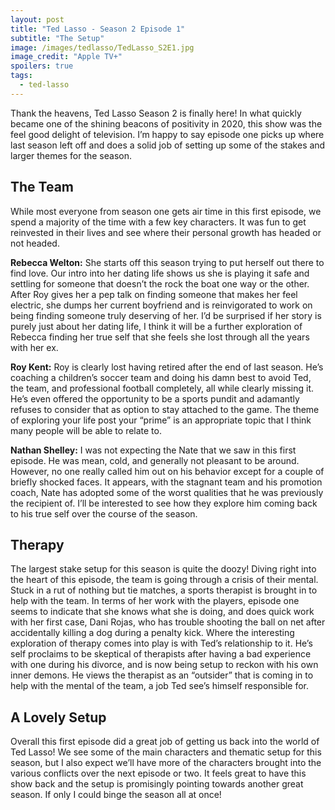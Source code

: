```yaml
---
layout: post
title: "Ted Lasso - Season 2 Episode 1"
subtitle: "The Setup"
image: /images/tedlasso/TedLasso_S2E1.jpg
image_credit: "Apple TV+"
spoilers: true
tags:
  - ted-lasso
---
```


Thank the heavens, Ted Lasso Season 2 is finally here! In what quickly became one of the shining beacons of positivity in 2020, this show was the feel good delight of television. I’m happy to say episode one picks up where last season left off and does a solid job of setting up some of the stakes and larger themes for the season.

## The Team

While most everyone from season one gets air time in this first episode, we spend a majority of the time with a few key characters. It was fun to get reinvested in their lives and see where their personal growth has headed or not headed.

**Rebecca Welton:** She starts off this season trying to put herself out there to find love. Our intro into her dating life shows us she is playing it safe and settling for someone that doesn’t the rock the boat one way or the other. After Roy gives her a pep talk on finding someone that makes her feel electric, she dumps her current boyfriend and is reinvigorated to work on being finding someone truly deserving of her. I’d be surprised if her story is purely just about her dating life, I think it will be a further exploration of Rebecca finding her true self that she feels she lost through all the years with her ex.

**Roy Kent:** Roy is clearly lost having retired after the end of last season. He’s coaching a children’s soccer team and doing his damn best to avoid Ted, the team, and professional football completely, all while clearly missing it. He’s even offered the opportunity to be a sports pundit and adamantly refuses to consider that as option to stay attached to the game. The theme of exploring your life post your “prime” is an appropriate topic that I think many people will be able to relate to.

**Nathan Shelley:** I was not expecting the Nate that we saw in this first episode. He was mean, cold, and generally not pleasant to be around. However, no one really called him out on his behavior except for a couple of briefly shocked faces. It appears, with the stagnant team and his promotion coach, Nate has adopted some of the worst qualities that he was previously the recipient of. I’ll be interested to see how they explore him coming back to his true self over the course of the season.

## Therapy

The largest stake setup for this season is quite the doozy! Diving right into the heart of this episode, the team is going through a crisis of their mental. Stuck in a rut of nothing but tie matches, a sports therapist is brought in to help with the team. In terms of her work with the players, episode one seems to indicate that she knows what she is doing, and does quick work with her first case, Dani Rojas, who has trouble shooting the ball on net after accidentally killing a dog during a penalty kick. Where the interesting exploration of therapy comes into play is with Ted’s relationship to it. He’s self proclaims to be skeptical of therapists after having a bad experience with one during his divorce, and is now being setup to reckon with his own inner demons. He views the therapist as an “outsider” that is coming in to help with the mental of the team, a job Ted see’s himself responsible for.

## A Lovely Setup

Overall this first episode did a great job of getting us back into the world of Ted Lasso! We see some of the main characters and thematic setup for this season, but I also expect we’ll have more of the characters brought into the various conflicts over the next episode or two. It feels great to have this show back and the setup is promisingly pointing towards another great season. If only I could binge the season all at once!
